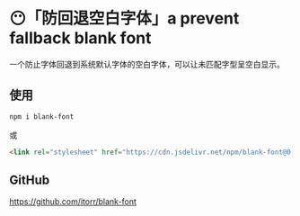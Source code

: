 # 😶「防回退空白字体」a prevent fallback blank font

一个防止字体回退到系统默认字体的空白字体，可以让未匹配字型呈空白显示。

## 使用
```bash
npm i blank-font
```
或
```html
<link rel="stylesheet" href="https://cdn.jsdelivr.net/npm/blank-font@0.0.1/blank.font.css">
```

## GitHub
https://github.com/itorr/blank-font